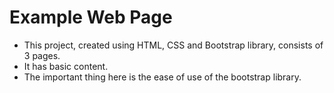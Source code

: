# Example Web Page
- This project, created using HTML, CSS and Bootstrap library, consists of 3 pages.
- It has basic content.
- The important thing here is the ease of use of the bootstrap library.
